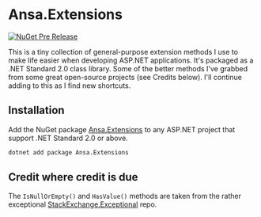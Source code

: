 # Ansa.Extensions

[![NuGet Pre Release](https://img.shields.io/nuget/vpre/Ansa.Extensions.svg)](https://www.nuget.org/packages/Ansa.Extensions/)

This is a tiny collection of general-purpose extension methods I use to make life easier when developing ASP.NET applications. It's packaged as a .NET Standard 2.0 class library. Some of the better methods I've grabbed from some great open-source projects (see Credits below). I'll continue adding to this as I find new shortcuts.

## Installation

Add the NuGet package [Ansa.Extensions](https://www.nuget.org/packages/Ansa.Extensions/) to any ASP.NET project that support .NET Standard 2.0 or above.

```cmd
dotnet add package Ansa.Extensions
```

## Credit where credit is due

The `IsNullOrEmpty()` and `HasValue()` methods are taken from the rather exceptional [StackExchange.Exceptional](https://github.com/NickCraver/StackExchange.Exceptional) repo.
